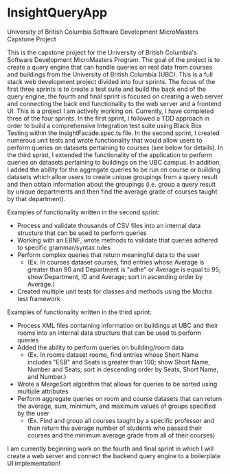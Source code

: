 # InsightQueryApp
University of British Columbia Software Development MicroMasters Capstone Project

This is the capstone project for the University of British Columbia's Software Development MicroMasters Program. The goal of the project is to create a query engine that can handle queries on real data from courses and buildings from the University of British Columbia (UBC). This is a full stack web development project divided into four sprints. The focus of the first three sprints is to create a test suite and build the back end of the query engine, the fourth and final sprint is focused on creating a web server and connecting the back end functionality to the web server and a frontend UI. This is a project I am actively working on. Currently, I have completed three of the four sprints. In the first sprint, I followed a TDD approach in order to build a comprehensive Integration test suite using Black Box Testing within the InsightFacade.spec.ts file. In the second sprint, I created numerous unit tests and wrote functionality that would allow users to perform queries on datasets pertaining to courses (see below for details). In the third sprint, I extended the functionality of the application to perform queries on datasets pertaining to buildings on the UBC campus. In addition, I added the ability for the aggregate queries to be run on course or building datasets which allow users to create unique groupings from a query result and then obtain information about the groupings (i.e. group a query result by unique departments and then find the average grade of courses taught by that department).

Examples of functionality written in the second sprint:
  * Process and validate thousands of CSV files into an internal data structure that can be used to perform queries
  * Working with an EBNF, wrote methods to validate that queries adhered to specific grammar/syntax rules
  * Perform complex queries that return meaningful data to the user
    - (Ex. In courses dataset courses, find entries whose Average is greater than 90 and Department is "adhe" or Average is equal to 95; show Department, ID and Average; sort in         ascending order by Average.)
  * Created multiple unit tests for classes and methods using the Mocha test framework

Examples of functionality written in the third sprint:
  * Process XML files containing information on buildings at UBC and their rooms into an internal data structure that can be used to perform queries
  * Added the ability to perform queries on building/room data
    - (Ex. In rooms dataset rooms, find entries whose Short Name includes "ESB" and Seats is greater than 100; show Short Name, Number and Seats; sort in descending order by             Seats, Short Name, and Number.)
  * Wrote a MergeSort algorithm that allows for queries to be sorted using multiple attributes
  * Perform aggregate queries on room and course datasets that can return the average, sum, minimum, and maximum values of groups specified by the user
    - (Ex. Find and group all courses taught by a specific professor and then return the average number of students who passed their courses and the minimum average grade from         all of their courses)
 
 I am currently beginning work on the fourth and final sprint in which I will create a web server and connect the backend query engine to a boilerplate UI implementation!
